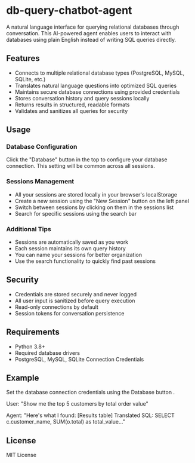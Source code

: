 # db-query-chatbot-agent

A natural language interface for querying relational databases through conversation. This AI-powered agent enables users to interact with databases using plain English instead of writing SQL queries directly.

## Features

- Connects to multiple relational database types (PostgreSQL, MySQL, SQLite, etc.)
- Translates natural language questions into optimized SQL queries
- Maintains secure database connections using provided credentials
- Stores conversation history and query sessions locally
- Returns results in structured, readable formats
- Validates and sanitizes all queries for security

## Usage

### Database Configuration

Click the "Database" button in the top to configure your database connection. This setting will be common across all sessions.

### Sessions Management

- All your sessions are stored locally in your browser's localStorage
- Create a new session using the "New Session" button on the left panel
- Switch between sessions by clicking on them in the sessions list
- Search for specific sessions using the search bar

### Additional Tips

- Sessions are automatically saved as you work
- Each session maintains its own query history
- You can name your sessions for better organization
- Use the search functionality to quickly find past sessions

## Security

- Credentials are stored securely and never logged
- All user input is sanitized before query execution
- Read-only connections by default
- Session tokens for conversation persistence

## Requirements

- Python 3.8+
- Required database drivers
- PostgreSQL, MySQL, SQLite Connection Credentials

## Example

Set the database connection credentials using the Database button .

User: "Show me the top 5 customers by total order value"

Agent: "Here's what I found:
[Results table]
Translated SQL: SELECT c.customer_name, SUM(o.total) as total_value..."

## License

MIT License
